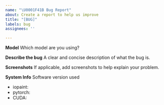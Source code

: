 ```yaml
---
name: "\U0001F41B Bug Report"
about: Create a report to help us improve
title: "[BUG]"
labels: bug
assignees: ''

---
```


**Model**
Which model are you using?

**Describe the bug**
A clear and concise description of what the bug is.

**Screenshots**
If applicable, add screenshots to help explain your problem.

**System Info**
Software version used
- iopaint: 
- pytorch: 
- CUDA:
